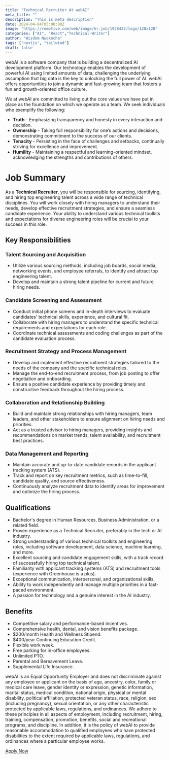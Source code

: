 ```yaml
---
title: "Technical Recruiter At webAI"
meta_title: ""
description: "This is meta description"
date: 2024-04-04T05:00:00Z
image: "https://remotive.com/web/image/hr.job/1928422/logo/128x128"
categories: ["AI", "React","Technical-Writer"]
author: "Wisdom Nwokocha"
tags: ["nextjs", "tailwind"]
draft: false
---
```



webAI is a software company that is building a decentralized AI development platform. Our technology enables the development of powerful AI using limited amounts of data, challenging the underlying assumption that big data is the key to unlocking the full power of AI. webAI offers opportunities to join a dynamic and fast-growing team that fosters a fun and growth-oriented office culture.

We at webAI are committed to living out the core values we have put in place as the foundation on which we operate as a team. We seek individuals who exemplify the following:

- **Truth** - Emphasizing transparency and honesty in every interaction and decision.
- **Ownership** - Taking full responsibility for one’s actions and decisions, demonstrating commitment to the success of our clients.
- **Tenacity** - Persisting in the face of challenges and setbacks, continually striving for excellence and improvement.
- **Humility** - Maintaining a respectful and learning-oriented mindset, acknowledging the strengths and contributions of others.

# Job Summary

As a **Technical Recruiter**, you will be responsible for sourcing, identifying, and hiring top engineering talent across a wide range of technical disciplines. You will work closely with hiring managers to understand their needs, develop effective recruitment strategies, and ensure a seamless candidate experience. Your ability to understand various technical toolkits and expectations for diverse engineering roles will be crucial to your success in this role.

## Key Responsibilities

### Talent Sourcing and Acquisition
- Utilize various sourcing methods, including job boards, social media, networking events, and employee referrals, to identify and attract top engineering talent.
- Develop and maintain a strong talent pipeline for current and future hiring needs.

### Candidate Screening and Assessment
- Conduct initial phone screens and in-depth interviews to evaluate candidates' technical skills, experience, and cultural fit.
- Collaborate with hiring managers to understand the specific technical requirements and expectations for each role.
- Coordinate technical assessments and coding challenges as part of the candidate evaluation process.

### Recruitment Strategy and Process Management
- Develop and implement effective recruitment strategies tailored to the needs of the company and the specific technical roles.
- Manage the end-to-end recruitment process, from job posting to offer negotiation and onboarding.
- Ensure a positive candidate experience by providing timely and constructive feedback throughout the hiring process.

### Collaboration and Relationship Building
- Build and maintain strong relationships with hiring managers, team leaders, and other stakeholders to ensure alignment on hiring needs and priorities.
- Act as a trusted advisor to hiring managers, providing insights and recommendations on market trends, talent availability, and recruitment best practices.

### Data Management and Reporting
- Maintain accurate and up-to-date candidate records in the applicant tracking system (ATS).
- Track and report on key recruitment metrics, such as time-to-fill, candidate quality, and source effectiveness.
- Continuously analyze recruitment data to identify areas for improvement and optimize the hiring process.

## Qualifications
- Bachelor's degree in Human Resources, Business Administration, or a related field.
- Proven experience as a Technical Recruiter, preferably in the tech or AI industry.
- Strong understanding of various technical toolkits and engineering roles, including software development, data science, machine learning, and more.
- Excellent sourcing and candidate engagement skills, with a track record of successfully hiring top technical talent.
- Familiarity with applicant tracking systems (ATS) and recruitment tools (experience with Greenhouse is a plus).
- Exceptional communication, interpersonal, and organizational skills.
- Ability to work independently and manage multiple priorities in a fast-paced environment.
- A passion for technology and a genuine interest in the AI industry.

## Benefits
- Competitive salary and performance-based incentives.
- Comprehensive health, dental, and vision benefits package.
- $200/month Health and Wellness Stipend.
- $400/year Continuing Education Credit.
- Flexible work week.
- Free parking for in-office employees.
- Unlimited PTO.
- Parental and Bereavement Leave.
- Supplemental Life Insurance.

webAI is an Equal Opportunity Employer and does not discriminate against any employee or applicant on the basis of age, ancestry, color, family or medical care leave, gender identity or expression, genetic information, marital status, medical condition, national origin, physical or mental disability, political affiliation, protected veteran status, race, religion, sex (including pregnancy), sexual orientation, or any other characteristic protected by applicable laws, regulations, and ordinances. We adhere to these principles in all aspects of employment, including recruitment, hiring, training, compensation, promotion, benefits, social and recreational programs, and discipline. In addition, it is the policy of webAI to provide reasonable accommodation to qualified employees who have protected disabilities to the extent required by applicable laws, regulations, and ordinances where a particular employee works.

[Apply Now](https://boards.greenhouse.io/webai/jobs/4466533007?utm_source=remotive.com&ref=remotive.com)